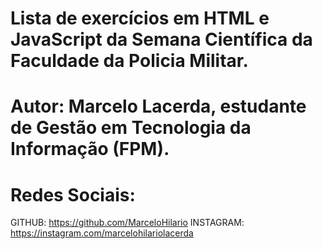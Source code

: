 
# Lista de exercícios em HTML e JavaScript da Semana Científica da Faculdade da Policia Militar.

# Autor: Marcelo Lacerda, estudante de Gestão em Tecnologia da Informação (FPM).

# Redes Sociais: 

GITHUB: https://github.com/MarceloHilario
INSTAGRAM: https://instagram.com/marcelohilariolacerda
